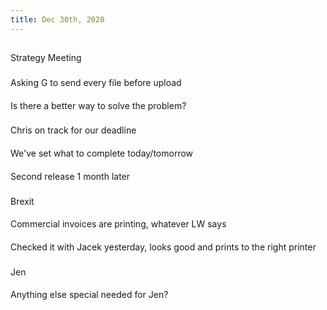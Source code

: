 ```yaml
---
title: Dec 30th, 2020
---
```


##
Strategy Meeting
###
Asking G to send every file before upload
####
Is  there a better way to solve the problem?
###
Chris on track for our deadline
####
We've set what to complete today/tomorrow
####
Second release 1 month later
###
Brexit
####
Commercial invoices are printing, whatever LW says
####
Checked it with Jacek yesterday, looks good and prints to the right printer
###
Jen
####
Anything else special needed for Jen?
####
